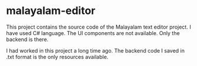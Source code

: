 # malayalam-editor
This project contains the source code of the Malayalam text editor project. I have used C# language. The UI components are not available. Only the backend is there.

I had worked in this project a long time ago. The backend code I saved in .txt format is the only resources available.
